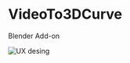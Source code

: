 # VideoTo3DCurve
Blender Add-on

![UX desing](https://radikal.ru/lfp/c.radikal.ru/c36/2012/33/b50ddd77ce59.png)
